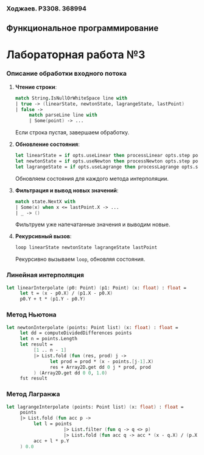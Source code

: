 ### Ходжаев. P3308. 368994
## Функциональное программирование 
# Лабораторная работа №3

### Описание обработки входного потока
1. **Чтение строки**:
    ```fsharp
    match String.IsNullOrWhiteSpace line with
    | true -> (linearState, newtonState, lagrangeState, lastPoint)
    | false ->
         match parseLine line with
         | Some(point) -> ...
    ```
    Если строка пустая, завершаем обработку.

2. **Обновление состояния**:
    ```fsharp
    let linearState = if opts.useLinear then processLinear opts.step point linearState else linearState
    let newtonState = if opts.useNewton then processNewton opts.step point newtonState else newtonState
    let lagrangeState = if opts.useLagrange then processLagrange opts.step point lagrangeState else lagrangeState
    ```
    Обновляем состояния для каждого метода интерполяции.

3. **Фильтрация и вывод новых значений**:
    ```fsharp
    match state.NextX with
    | Some(x) when x <= lastPoint.X -> ...
    | _ -> ()
    ```
    Фильтруем уже напечатанные значения и выводим новые.

4. **Рекурсивный вызов**:
    ```fsharp
    loop linearState newtonState lagrangeState lastPoint
    ```
    Рекурсивно вызываем `loop`, обновляя состояния.

### Линейная интерполяция
```fsharp
let linearInterpolate (p0: Point) (p1: Point) (x: float) : float =
     let t = (x - p0.X) / (p1.X - p0.X)
     p0.Y + t * (p1.Y - p0.Y)
```

### Метод Ньютона
```fsharp
let newtonInterpolate (points: Point list) (x: float) : float =
     let dd = computeDividedDifferences points
     let n = points.Length
     let result = 
          [1 .. n - 1]
          |> List.fold (fun (res, prod) j ->
                let prod = prod * (x - points.[j-1].X)
                res + Array2D.get dd 0 j * prod, prod
          ) (Array2D.get dd 0 0, 1.0)
     fst result
```

### Метод Лагранжа
```fsharp
let lagrangeInterpolate (points: Point list) (x: float) : float =
     points
     |> List.fold (fun acc p ->
          let l = points
                     |> List.filter (fun q -> q <> p)
                     |> List.fold (fun acc q -> acc * (x - q.X) / (p.X - q.X)) 1.0
          acc + l * p.Y
     ) 0.0
```
